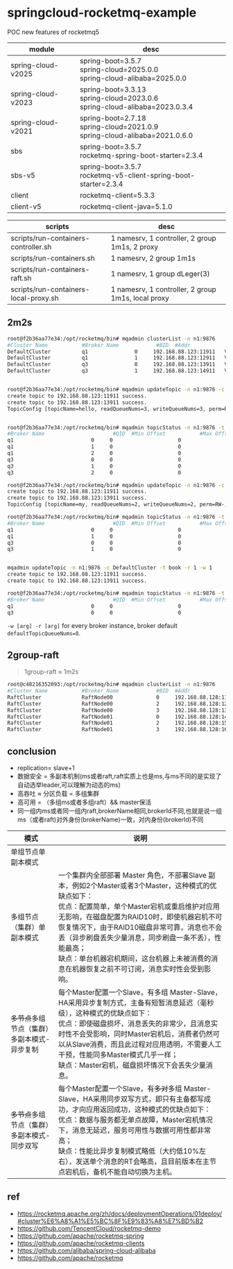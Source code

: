 # springcloud-rocketmq-example

POC new features of rocketmq5

| module             | desc                                                                                 |
|--------------------|--------------------------------------------------------------------------------------|
| spring-cloud-v2025 | spring-boot=3.5.7  <br/> spring-cloud=2025.0.0 <br/> spring-cloud-alibaba=2025.0.0    |
| spring-cloud-v2023 | spring-boot=3.3.13  <br/> spring-cloud=2023.0.6 <br/> spring-cloud-alibaba=2023.0.3.4 |
| spring-cloud-v2021 | spring-boot=2.7.18 <br/> spring-cloud=2021.0.9 <br/> spring-cloud-alibaba=2021.0.6.0  |
| sbs                | spring-boot=3.5.7  <br/> rocketmq-spring-boot-starter=2.3.4                           |
| sbs-v5             | spring-boot=3.5.7  <br/> rocketmq-v5-client-spring-boot-starter=2.3.4                 |
| client             | rocketmq-client=5.3.3                                                                 |
| client-v5          | rocketmq-client-java=5.1.0                                                            |

| scripts                               | desc                                               |
|---------------------------------------|----------------------------------------------------|
| scripts/run-containers-controller.sh  | 1 namesrv, 1 controller, 2 group 1m1s, 2 proxy     |
| scripts/run-containers.sh             | 1 namesrv, 2 group 1m1s                            |
| scripts/run-containers-raft.sh        | 1 namesrv, 1 group dLeger(3)                       |
| scripts/run-containers-local-proxy.sh | 1 namesrv, 1 controller, 2 group 1m1s, local proxy |
## 2m2s

```bash
root@f2b36aa77e34:/opt/rocketmq/bin# mqadmin clusterList -n n1:9876
#Cluster Name           #Broker Name            #BID  #Addr                  #Version              #InTPS(LOAD)     #OutTPS(LOAD)  #Timer(Progress)        #PCWait(ms)  #Hour         #SPACE    #ACTIVATED
DefaultCluster          q1               0     192.168.88.123:11911   V5_3_0                 0.00(0,0ms)       0.00(0,0ms)  0-0(0.0w, 0.0, 0.0)               0  480097.14     0.0100          true
DefaultCluster          q1               1     192.168.88.123:12911   V5_3_0                 0.00(0,0ms)       0.00(0,0ms)  2-0(0.0w, 0.0, 0.0)               0  480097.14     0.0100         false
DefaultCluster          q3               0     192.168.88.123:13911   V5_3_0                 0.00(0,0ms)       0.00(0,0ms)  1-0(0.0w, 0.0, 0.0)               0  480097.14     0.0100          true
DefaultCluster          q3               1     192.168.88.123:14911   V5_3_0                 0.00(0,0ms)       0.00(0,0ms)  3-0(0.0w, 0.0, 0.0)               0  480097.14     0.0100         false


root@f2b36aa77e34:/opt/rocketmq/bin# mqadmin updateTopic -n n1:9876 -c DefaultCluster -t hello -r 3 -w 3
create topic to 192.168.88.123:11911 success.
create topic to 192.168.88.123:13911 success.
TopicConfig [topicName=hello, readQueueNums=3, writeQueueNums=3, perm=RW-, topicFilterType=SINGLE_TAG, topicSysFlag=0, order=false, attributes={}]


root@f2b36aa77e34:/opt/rocketmq/bin# mqadmin topicStatus -n n1:9876 -t hello
#Broker Name                      #QID  #Min Offset           #Max Offset             #Last Updated
q1                         0     0                     0                       
q1                         1     0                     0                       
q1                         2     0                     0                       
q3                         0     0                     0                       
q3                         1     0                     0                       
q3                         2     0                     0                       

root@f2b36aa77e34:/opt/rocketmq/bin# mqadmin updateTopic -n n1:9876 -c DefaultCluster -t my -r 2 -w 2
create topic to 192.168.88.123:11911 success.
create topic to 192.168.88.123:13911 success.
TopicConfig [topicName=my, readQueueNums=2, writeQueueNums=2, perm=RW-, topicFilterType=SINGLE_TAG, topicSysFlag=0, order=false, attributes={}]

root@f2b36aa77e34:/opt/rocketmq/bin# mqadmin topicStatus -n n1:9876 -t my
#Broker Name                      #QID  #Min Offset           #Max Offset             #Last Updated
q1                         0     0                     0                       
q1                         1     0                     0                       
q3                         0     0                     0                       
q3                         1     0                     0                       


mqadmin updateTopic -n n1:9876 -c DefaultCluster -t book -r 1 -w 1
create topic to 192.168.88.123:11911 success.
create topic to 192.168.88.123:13911 success.

root@f2b36aa77e34:/opt/rocketmq/bin# mqadmin topicStatus -n n1:9876 -t book
#Broker Name                      #QID  #Min Offset           #Max Offset             #Last Updated
q1                         0     0                     0                       
q3                         0     0                     0                       
```

`-w [arg] -r [arg]` for every broker instance, broker default `defaultTopicQueueNums=8`.

## 2group-raft

> 1group-raft ≈ 1m2s

```bash
root@c48216352093:/opt/rocketmq/bin# mqadmin clusterList -n n1:9876
#Cluster Name           #Broker Name            #BID  #Addr                  #Version              #InTPS(LOAD)     #OutTPS(LOAD)  #Timer(Progress)        #PCWait(ms)  #Hour         #SPACE    #ACTIVATED
RaftCluster             RaftNode00              0     192.168.88.128:11911   V5_3_0                 0.00(0,0ms)       0.00(0,0ms)  0-0(0.0w, 0.0, 0.0)               0  480099.47     0.0100          true
RaftCluster             RaftNode00              2     192.168.88.128:12911   V5_3_0                 0.00(0,0ms)       0.00(0,0ms)  1-0(0.0w, 0.0, 0.0)               0  480099.47     0.0100         false
RaftCluster             RaftNode00              3     192.168.88.128:13911   V5_3_0                 0.00(0,0ms)       0.00(0,0ms)  2-0(0.0w, 0.0, 0.0)               0  480099.47     0.0100         false
RaftCluster             RaftNode01              0     192.168.88.128:14911   V5_3_0                 0.00(0,0ms)       0.00(0,0ms)  0-0(0.0w, 0.0, 0.0)               0  480099.47     0.0100          true
RaftCluster             RaftNode01              2     192.168.88.128:15911   V5_3_0                 0.00(0,0ms)       0.00(0,0ms)  3-0(0.0w, 0.0, 0.0)               0  480099.47     0.0100         false
RaftCluster             RaftNode01              3     192.168.88.128:16911   V5_3_0                 0.00(0,0ms)       0.00(0,0ms)  604757-0(0.0w, 0.0, 0.0)            0  480099.47     0.0100         false
```

## conclusion

- replication= slave+1
- 数据安全 = 多副本机制(ms或者raft,raft实质上也是ms,与ms不同的是实现了自动选举leader,可以理解为动态的ms)
- 高吞吐 ≈ 分区负载 = 多组集群
- 高可用 = （多组ms或者多组raft）&& master保活
- 同一组内ms或者同一组内raft,brokerName相同,brokerId不同,也就是说一组ms（或者raft)对外身份(brokerName)一致，对内身份(brokerId)不同

| 模式                              | 说明                                                                                                                                                                                                                                                                                                                                                                                                             |
|-----------------------------------|------------------------------------------------------------------------------------------------------------------------------------------------------------------------------------------------------------------------------------------------------------------------------------------------------------------------------------------------------------------------------------------------------------------|
| 单组节点单副本模式                |                                                                                                                                                                                                                                                                                                                                                                                                                  |
| 多组节点（集群）单副本模式        | 一个集群内全部部署 Master 角色，不部署Slave 副本，例如2个Master或者3个Master，这种模式的优缺点如下： <br/>优点：配置简单，单个Master宕机或重启维护对应用无影响，在磁盘配置为RAID10时，即使机器宕机不可恢复情况下，由于RAID10磁盘非常可靠，消息也不会丢（异步刷盘丢失少量消息，同步刷盘一条不丢），性能最高； <br/>缺点：单台机器宕机期间，这台机器上未被消费的消息在机器恢复之前不可订阅，消息实时性会受到影响。 |
| ~~多节点~~多组节点（集群）多副本模式-异步复制 | 每个Master配置一个Slave，有多组 Master-Slave，HA采用异步复制方式，主备有短暂消息延迟（毫秒级），这种模式的优缺点如下：  <br/>优点：即使磁盘损坏，消息丢失的非常少，且消息实时性不会受影响，同时Master宕机后，消费者仍然可以从Slave消费，而且此过程对应用透明，不需要人工干预，性能同多Master模式几乎一样；  <br/>缺点：Master宕机，磁盘损坏情况下会丢失少量消息。                                                |
| ~~多节点~~多组节点（集群）多副本模式-同步双写 | 每个Master配置一个Slave，有~~多对~~多组 Master-Slave，HA采用同步双写方式，即只有主备都写成功，才向应用返回成功，这种模式的优缺点如下：  <br/>优点：数据与服务都无单点故障，Master宕机情况下，消息无延迟，服务可用性与数据可用性都非常高；  <br/>缺点：性能比异步复制模式略低（大约低10%左右），发送单个消息的RT会略高，且目前版本在主节点宕机后，备机不能自动切换为主机。                                                |



## ref
- <https://rocketmq.apache.org/zh/docs/deploymentOperations/01deploy/#cluster%E6%A8%A1%E5%BC%8F%E9%83%A8%E7%BD%B2>
- <https://github.com/TencentCloud/rocketmq-demo>
- <https://github.com/apache/rocketmq-spring>
- <https://github.com/apache/rocketmq-clients>
- <https://github.com/alibaba/spring-cloud-alibaba>
- <https://github.com/apache/rocketmq>
